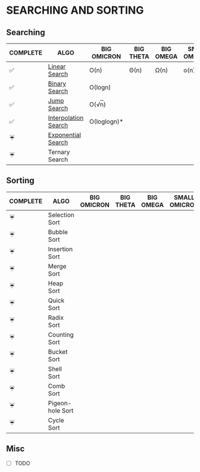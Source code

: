 # SEARCHING AND SORTING

## Searching
COMPLETE | ALGO | BIG OMICRON | BIG THETA | BIG OMEGA | SMALL OMICRON | SMALL OMEGA
--- | --- | --- | --- | --- | --- | ---
:white_check_mark: | [Linear Search](./linear_search/) | &Omicron;(n) | &Theta;(n) | &Omega;(n)| &omicron;(n) | &omega;(n)
:white_check_mark: | [Binary Search](./binary_search/) | &Omicron;(logn) | | | |
:white_check_mark: | [Jump Search](./jump_search/) | &Omicron;(&radic;<span style="text-decoration: overline">n</span>)| | | |
:white_check_mark: | [Interpolation Search](./interpolation_search/) | &Omicron;(loglogn)* | | | |
:umbrella: | [Exponential Search](./exponential_search/) | | | | |
:umbrella: | Ternary Search | | | | |

## Sorting
COMPLETE | ALGO | BIG OMICRON | BIG THETA | BIG OMEGA | SMALL OMICRON | SMALL OMEGA
--- | --- | --- | --- | --- | --- | ---
:umbrella: | Selection Sort | | | | |
:umbrella: | Bubble Sort | | | | |
:umbrella: | Insertion Sort | | | | |
:umbrella: | Merge Sort | | | | |
:umbrella: | Heap Sort | | | | |
:umbrella: | Quick Sort | | | | |
:umbrella: | Radix Sort | | | | |
:umbrella: | Counting Sort | | | | |
:umbrella: | Bucket Sort | | | | |
:umbrella: | Shell Sort | | | | |
:umbrella: | Comb Sort | | | | |
:umbrella: | Pigeon-hole Sort | | | | |
:umbrella: | Cycle Sort | | | | |

## Misc
- [ ] TODO
